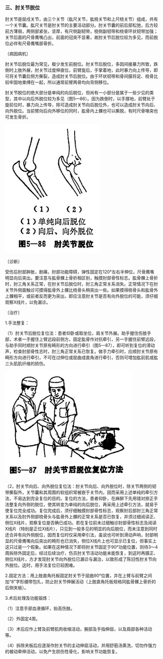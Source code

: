 ### 三、肘关节脱位

肘关节是屈戍关节，由三个关节（肱尺关节，肱桡关节和上尺桡关节）组成，共有一个关节囊。肱尺关节是肘关节的主要活动部分。肘关节囊的前后部松弛，后方较前方薄弱，两侧部紧张，坚厚，有尺侧副韧带，桡侧副韧带和桡骨环状韧带加强；关节后面的尺骨鹰嘴凸出，前面的冠突不显著，故肘关节后脱位较为多见，而前脱位必伴有尺骨鹰嘴部骨折。

〔病因病机〕

肘关节后脱位最为常见，极少发生前脱位。肘关节后脱位，多因间接暴力所致，跌倒时上肢外展，肘关节过度伸直位，前臂旋后，手掌着地，此时暴力向上传导，即可将关节囊后侧方撕裂，造成肘关节后脱位。由于环状韧带和骨间膜将足、桡骨比较牢固地束缚在一起，所以通常前臂两骨均向背侧移位。

肘关节脱位的绝大部分是单纯的向后脱位，但尚有一小部分是属于一些少见的类型，其中以向后外脱位较为多见（图5—86）。因为跌倒时，以手撑地，前臂处于旋前位时，暴力向上传导，除可造成肘关节向后脱位外，也可以造成肘关节向后、向外脱位。当前臂向后向外移位的同时，肱骨内上髁也可以撕脱，有时尺骨喙突也可发生骨折。

<img src="img\5-86.jpg" style="zoom:70%;" />

〔诊断〕

受伤后肘部肿胀，剧痛，肘部功能障碍，弹性固定在120°左右半伸位，尺骨鹰嘴明显向后突出。要注意与肱骨髁上骨折相区别，触摸肘部骨性标志。肱骨髁上骨折时，肘三角关系正常，在肘关节后脱位时，肘三角正常关系消失。正常情况下在肘关节外侧面触诊可摸得肱骨外上髁比桡骨头稍突出一些。如果摸得桡骨头和肱骨外上髁相平，或前者反而更为突出，即应注意肘关节是否有向外脱位的可能，须仔细观察X线片，以免漏诊。

〔治疗〕

1.手法整复：

（1）肘关节后脱位复位法：患者仰卧或取坐位，肩关节外展。助手握住伤肢手部，术者一手握住上臂远段前侧方，固定肱骨作对抗牵引，另一手握住前臂远段，与助手同时顺肘关节原有畸形的方向进行牵引（图5—87），即可听到复位的滑动声，检查肘部骨性志时，肘三角正常关系已恢复。做手力牵引时，应顺肘关节原有畸形方向进行牵引，不可在过伸位或屈曲成直角进行牵引，否则可增加肱前肌或肱三头肌肌纤维的损伤。

<img src="img\5-87.jpg" style="zoom:70%;" />

（2，肘关节向后、向外脱位复位法：肘关节向后、向外脱位时，除关节两侧的韧带撕裂外，关节囊和其周围的软组织常被嵌于关节内，因而采用上述单纯的牵引方法，不易达到完全复位的目的。复位的方法，患者仰卧，在麻醉下先用错对捺正手法整复向外侧的脱位，使其转变为单纯的向后脱位，再采用上述牵引方法，就易于使复位完全成功。复位完成后，须仔细触摸肘部骨性标志，观察肘后部肘三角正常关系以及肘外侧部桡骨头与肱骨外上髁的正常关系是否已恢复，并须过细阅读正、侧位X线片，观察复位是否确已成功。若在复位前未过细触诊肘部骨性标志及阅读X线片（特别是正位X线片），只见到一般多见的明显的向后脱位，而未注意到同时还合并有向外侧脱位，因而复位时仅采用牵引法，虽说也可听到滑动声响，肘部明显的尺骨鹰嘴向后突出的畸形也已消失，侧位X线片上也可显示已复位，但事实上这只过是一个假象。如果在这种情况下即将肘关节固定于90°功能位置，则待3〜4周拆除外固定后，经过后续治疗，伤员肘关节活动功能未能恢复，到这时再摄正、侧位X线片，方才发现肘关节向外脱位已漏诊与漏治，以致形成了陈旧性肘关节向外脱位。这时，用手法复位已较困难。

2.固定方法：用上肢直角托板固定肘关节于屈曲90°位置，并在上臂与前臂之间加“8”字形绷带包扎，防止肘关节伸展活动（上肢直角托板规格同肱骨髁上骨折的后侧夹板）。

3.术后处理及功能锻炼：

（1）注意手部血液循环，抬高伤肢。

（2）外固定4周。

（3）术后应作上臂及前臂肌肉收缩活动，腕部及手指伸屈，以及肩部各种活动等。

（4）拆除夹板后应逐渐作肘关节的主动伸屈活动，并用舒筋汤熏洗，切勿作强力的被动牵伸活动，以免产生损伤性骨化，影响关节功能恢复。
